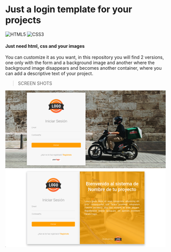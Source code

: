 # Just a login template for your projects
![HTML5](https://img.shields.io/badge/-HTML5-222?style=flat&logo=html5) ![CSS3](https://img.shields.io/badge/-CSS3-222?style=flat&logo=css3)

#### Just need html, css and your images
<p>You can customize it as you want, in this repository you will find 2 versions, one only with the form and a background image and another where the background image disappears and becomes another container, where you can add a descriptive text of your project.
</p>

> SCREEN SHOTS

<img src="https://github.com/Adogamm/login-template/blob/main/screens/V1.png?raw=true">

<img src="https://github.com/Adogamm/login-template/blob/main/screens/V2update.png?raw=true">
